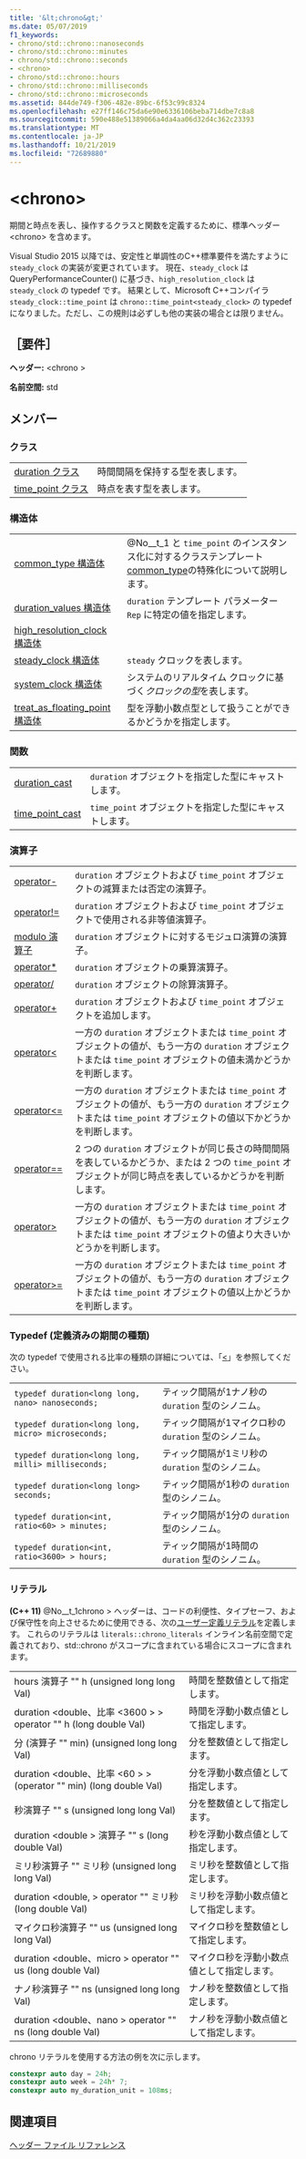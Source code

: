 ```yaml
---
title: '&lt;chrono&gt;'
ms.date: 05/07/2019
f1_keywords:
- chrono/std::chrono::nanoseconds
- chrono/std::chrono::minutes
- chrono/std::chrono::seconds
- <chrono>
- chrono/std::chrono::hours
- chrono/std::chrono::milliseconds
- chrono/std::chrono::microseconds
ms.assetid: 844de749-f306-482e-89bc-6f53c99c8324
ms.openlocfilehash: e27ff146c75da6e90e6336106beba714dbe7c8a8
ms.sourcegitcommit: 590e488e51389066a4da4aa06d32d4c362c23393
ms.translationtype: MT
ms.contentlocale: ja-JP
ms.lasthandoff: 10/21/2019
ms.locfileid: "72689880"
---
```

# <a name="ltchronogt"></a>&lt;chrono&gt;

期間と時点を表し、操作するクラスと関数を定義するために、標準ヘッダー \<chrono> を含めます。

Visual Studio 2015 以降では、安定性と単調性のC++標準要件を満たすように `steady_clock` の実装が変更されています。 現在、`steady_clock` は QueryPerformanceCounter() に基づき、`high_resolution_clock` は `steady_clock` の typedef です。 結果として、Microsoft C++コンパイラ `steady_clock::time_point` は `chrono::time_point<steady_clock>` の typedef になりました。ただし、この規則は必ずしも他の実装の場合とは限りません。

## <a name="requirements"></a>［要件］

**ヘッダー:** \<chrono >

**名前空間:** std

## <a name="members"></a>メンバー

### <a name="classes"></a>クラス

|||
|-|-|
|[duration クラス](../standard-library/duration-class.md)|時間間隔を保持する型を表します。|
|[time_point クラス](../standard-library/time-point-class.md)|時点を表す型を表します。|

### <a name="structs"></a>構造体

|||
|-|-|
|[common_type 構造体](../standard-library/common-type-structure.md)|@No__t_1 と `time_point` のインスタンス化に対するクラステンプレート[common_type](../standard-library/common-type-class.md)の特殊化について説明します。|
|[duration_values 構造体](../standard-library/duration-values-structure.md)|`duration` テンプレート パラメーター `Rep` に特定の値を指定します。|
|[high_resolution_clock 構造体](../standard-library/high-resolution-clock-struct.md)||
|[steady_clock 構造体](../standard-library/steady-clock-struct.md)|`steady` クロックを表します。|
|[system_clock 構造体](../standard-library/system-clock-structure.md)|システムのリアルタイム クロックに基づく*クロックの型*を表します。|
|[treat_as_floating_point 構造体](../standard-library/treat-as-floating-point-structure.md)|型を浮動小数点型として扱うことができるかどうかを指定します。|

### <a name="functions"></a>関数

|||
|-|-|
|[duration_cast](../standard-library/chrono-functions.md#duration_cast)|`duration` オブジェクトを指定した型にキャストします。|
|[time_point_cast](../standard-library/chrono-functions.md#time_point_cast)|`time_point` オブジェクトを指定した型にキャストします。|

### <a name="operators"></a>演算子

|||
|-|-|
|[operator-](../standard-library/chrono-operators.md#operator-)|`duration` オブジェクトおよび `time_point` オブジェクトの減算または否定の演算子。|
|[operator!=](../standard-library/chrono-operators.md#op_neq)|`duration` オブジェクトおよび `time_point` オブジェクトで使用される非等値演算子。|
|[modulo 演算子](../standard-library/chrono-operators.md#op_modulo)|`duration` オブジェクトに対するモジュロ演算の演算子。|
|[operator*](../standard-library/chrono-operators.md#op_star)|`duration` オブジェクトの乗算演算子。|
|[operator/](../standard-library/chrono-operators.md#op_div)|`duration` オブジェクトの除算演算子。|
|[operator+](../standard-library/chrono-operators.md#op_add)|`duration` オブジェクトおよび `time_point` オブジェクトを追加します。|
|[operator&lt;](../standard-library/chrono-operators.md#op_lt)|一方の `duration` オブジェクトまたは `time_point` オブジェクトの値が、もう一方の `duration` オブジェクトまたは `time_point` オブジェクトの値未満かどうかを判断します。|
|[operator&lt;=](../standard-library/chrono-operators.md#op_lt_eq)|一方の `duration` オブジェクトまたは `time_point` オブジェクトの値が、もう一方の `duration` オブジェクトまたは `time_point` オブジェクトの値以下かどうかを判断します。|
|[operator==](../standard-library/chrono-operators.md#op_eq_eq)|2 つの `duration` オブジェクトが同じ長さの時間間隔を表しているかどうか、または 2 つの `time_point` オブジェクトが同じ時点を表しているかどうかを判断します。|
|[operator&gt;](../standard-library/chrono-operators.md#op_gt)|一方の `duration` オブジェクトまたは `time_point` オブジェクトの値が、もう一方の `duration` オブジェクトまたは `time_point` オブジェクトの値より大きいかどうかを判断します。|
|[operator&gt;=](../standard-library/chrono-operators.md#op_gt_eq)|一方の `duration` オブジェクトまたは `time_point` オブジェクトの値が、もう一方の `duration` オブジェクトまたは `time_point` オブジェクトの値以上かどうかを判断します。|

### <a name="typedefs-predefined-duration-types"></a>Typedef (定義済みの期間の種類)

次の typedef で使用される比率の種類の詳細については、「[\<<ratio>](../standard-library/ratio.md)」を参照してください。

|||
|-|-|
|`typedef duration<long long, nano> nanoseconds;`|ティック間隔が1ナノ秒の `duration` 型のシノニム。|
|`typedef duration<long long, micro> microseconds;`|ティック間隔が1マイクロ秒の `duration` 型のシノニム。|
|`typedef duration<long long, milli> milliseconds;`|ティック間隔が1ミリ秒の `duration` 型のシノニム。|
|`typedef duration<long long> seconds;`|ティック間隔が1秒の `duration` 型のシノニム。|
|`typedef duration<int, ratio<60> > minutes;`|ティック間隔が1分の `duration` 型のシノニム。|
|`typedef duration<int, ratio<3600> > hours;`|ティック間隔が1時間の `duration` 型のシノニム。|

### <a name="literals"></a>リテラル

**(C++ 11)** @No__t_1chrono > ヘッダーは、コードの利便性、タイプセーフ、および保守性を向上させるために使用できる、次の[ユーザー定義リテラル](../cpp/user-defined-literals-cpp.md)を定義します。 これらのリテラルは `literals::chrono_literals` インライン名前空間で定義されており、std::chrono がスコープに含まれている場合にスコープに含まれます。

|||
|-|-|
|hours 演算子 "" h (unsigned long long Val)|時間を整数値として指定します。|
|duration \<double、比率 \<3600 > > operator "" h (long double Val)|時間を浮動小数点値として指定します。|
|分 (演算子 "" min) (unsigned long long Val)|分を整数値として指定します。|
|duration \<double、比率 \<60 > > (operator "" min) (long double Val)|分を浮動小数点値として指定します。|
|秒演算子 "" s (unsigned long long Val)|分を整数値として指定します。|
|duration \<double > 演算子 "" s (long double Val)|秒を浮動小数点値として指定します。|
|ミリ秒演算子 "" ミリ秒 (unsigned long long Val)|ミリ秒を整数値として指定します。|
|duration \<double, > operator "" ミリ秒 (long double Val)|ミリ秒を浮動小数点値として指定します。|
|マイクロ秒演算子 "" us (unsigned long long Val)|マイクロ秒を整数値として指定します。|
|duration \<double、micro > operator "" us (long double Val)|マイクロ秒を浮動小数点値として指定します。|
|ナノ秒演算子 "" ns (unsigned long long Val)|ナノ秒を整数値として指定します。|
|duration \<double、nano > operator "" ns (long double Val)|ナノ秒を浮動小数点値として指定します。|

chrono リテラルを使用する方法の例を次に示します。

```cpp
constexpr auto day = 24h;
constexpr auto week = 24h* 7;
constexpr auto my_duration_unit = 108ms;
```

## <a name="see-also"></a>関連項目

[ヘッダー ファイル リファレンス](../standard-library/cpp-standard-library-header-files.md)
